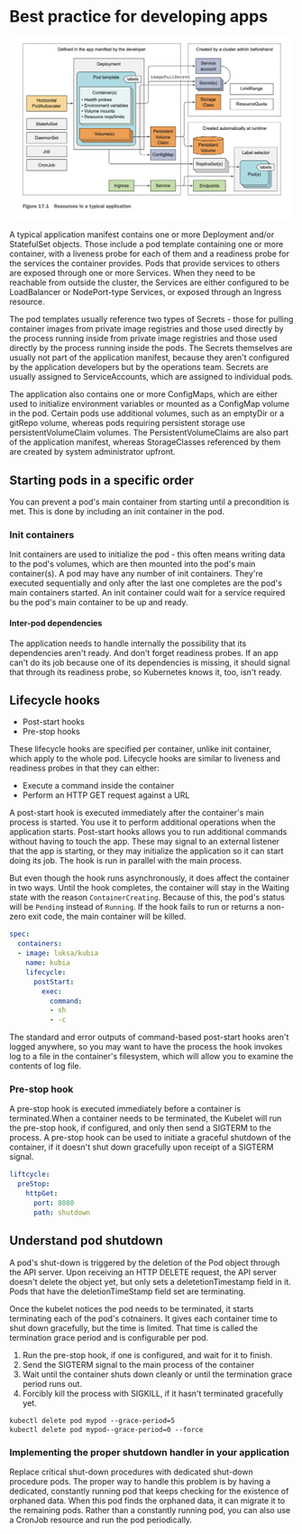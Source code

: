 # Best practice for developing apps

![Kubernetes all in one](./images/kubernetes_all_in_one.png)

A typical application manifest contains one or more Deployment and/or
StatefulSet objects. Those include a pod template containing one or more
container, with a liveness probe for each of them and a readiness probe for the
services the container provides. Pods that provide services to others are
exposed through one or more Services. When they need to be reachable from
outside the cluster, the Services are either configured to be LoadBalancer or
NodePort-type Services, or exposed through an Ingress resource.

The pod templates usually reference two types of Secrets - those for pulling
container images from private image registries and those used directly by the
process running inside from private image registries and those used directly by
the process running inside the pods. The Secrets themselves are usually not part
of the application manifest, because they aren't configured by the application
developers but by the operations team. Secrets are usually assigned to
ServiceAccounts, which are assigned to individual pods.

The application also contains one or more ConfigMaps, which are either used to
initialize environment variables or mounted as a ConfigMap volume in the pod.
Certain pods use additional volumes, such as an emptyDir or a gitRepo volume,
whereas pods requiring persistent storage use persistentVolumeClaim volumes. The
PersistentVolumeClaims are also part of the application manifest, whereas
StorageClasses referenced by them are created by system administrator upfront.

## Starting pods in a specific order

You can prevent a pod's main container from starting until a precondition is
met. This is done by including an init container in the pod.

### Init containers

Init containers are used to initialize the pod - this often means writing data
to the pod's volumes, which are then mounted into the pod's main container(s).
A pod may have any number of init containers. They're executed sequentially and
only after the last one completes are the pod's main containers started. An init
container could wait for a service required bu the pod's main container to be up
and ready.

#### Inter-pod dependencies

The application needs to handle internally the possibility that its dependencies
aren't ready. And don't forget readiness probes. If an app can't do its job
because one of its dependencies is missing, it should signal that through its
readiness probe, so Kubernetes knows it, too, isn't ready.

## Lifecycle hooks

* Post-start hooks
* Pre-stop hooks

These lifecycle hooks are specified per container, unlike init container, which
apply to the whole pod. Lifecycle hooks are similar to liveness and readiness
probes in that they can either:

* Execute a command inside the container
* Perform an HTTP GET request against a URL

A post-start hook is executed immediately after the container's main process is
started. You use it to perform additional operations when the application
starts.  Post-start hooks allows you to run additional commands without having
to touch the app. These may signal to an external listener that the app is
starting, or they may initialize the application so it can start doing its job.
The hook is run in parallel with the main process.

But even though the hook runs asynchronously, it does affect the container in
two ways. Until the hook completes, the container will stay in the Waiting state
with the reason `ContainerCreating`. Because of this, the pod's status will be
`Pending` instead of `Running`. If the hook fails to run or returns a non-zero
exit code, the main container will be killed.

```yaml
spec:
  containers:
  - image: luksa/kubia
    name: kubia
    lifecycle:
      postStart:
        exec:
          command:
          - sh
          - -c
```

The standard and error outputs of command-based post-start hooks aren't logged
anywhere, so you may want to have the process the hook invokes log to a file in
the container's filesystem, which will allow you to examine the contents of log
file.

### Pre-stop hook

A pre-stop hook is executed immediately before a container is terminated.When a
container needs to be terminated, the Kubelet will run the pre-stop hook, if
configured, and only then send a SIGTERM to the process. A pre-stop hook can be
used to initiate a graceful shutdown of the container, if it doesn't shut down
gracefully upon receipt of a SIGTERM signal.

```yaml
liftcycle:
  preStop:
    httpGet:
      port: 8080
      path: shutdown
```

## Understand pod shutdown

A pod's shut-down is triggered by the deletion of the Pod object through the API
server. Upon receiving an HTTP DELETE request, the API server doesn't delete the
object yet, but only sets a deletetionTimestamp field in it. Pods that have the
deletionTimeStamp field set are terminating.

Once the kubelet notices the pod needs to be terminated, it starts terminating
each of the pod's cotnainers. It gives each container time to shut down
gracefully, but the time is limited. That time is called the termination grace
period and is configurable per pod.

1. Run the pre-stop hook, if one is configured, and wait for it to finish.
2. Send the SIGTERM signal to the main process of the container
3. Wait until the container shuts down cleanly or until the termination grace
   period runs out.
4. Forcibly kill the process with SIGKILL, if it hasn't terminated gracefully
   yet.

```shell
kubectl delete pod mypod --grace-period=5
kubectl delete pod mypod--grace-period=0 --force
```

### Implementing the proper shutdown handler in your application

Replace critical shut-down procedures with dedicated shut-down procedure pods.
The proper way to handle this problem is by having a dedicated, constantly
running pod that keeps checking for the existence of orphaned data. When this
pod finds the orphaned data, it can migrate it to the remaining pods. Rather
than a constantly running pod, you can also use a CronJob resource and run the
pod periodically.
